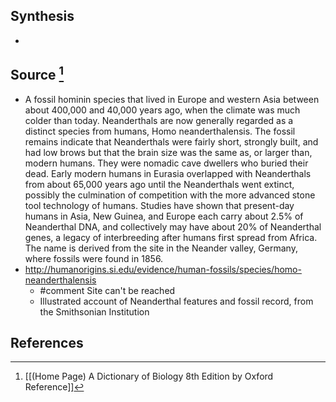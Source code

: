 ## Synthesis
- 
## Source [^1]
- A fossil hominin species that lived in Europe and western Asia between about 400,000 and 40,000 years ago, when the climate was much colder than today. Neanderthals are now generally regarded as a distinct species from humans, Homo neanderthalensis. The fossil remains indicate that Neanderthals were fairly short, strongly built, and had low brows but that the brain size was the same as, or larger than, modern humans. They were nomadic cave dwellers who buried their dead. Early modern humans in Eurasia overlapped with Neanderthals from about 65,000 years ago until the Neanderthals went extinct, possibly the culmination of competition with the more advanced stone tool technology of humans. Studies have shown that present-day humans in Asia, New Guinea, and Europe each carry about $2.5 \%$ of Neanderthal DNA, and collectively may have about 20% of Neanderthal genes, a legacy of interbreeding after humans first spread from Africa. The name is derived from the site in the Neander valley, Germany, where fossils were found in 1856.
- http://humanorigins.si.edu/evidence/human-fossils/species/homo-neanderthalensis
	- #comment Site can't be reached
	- Illustrated account of Neanderthal features and fossil record, from the Smithsonian Institution
## References

[^1]: [[(Home Page) A Dictionary of Biology 8th Edition by Oxford Reference]]